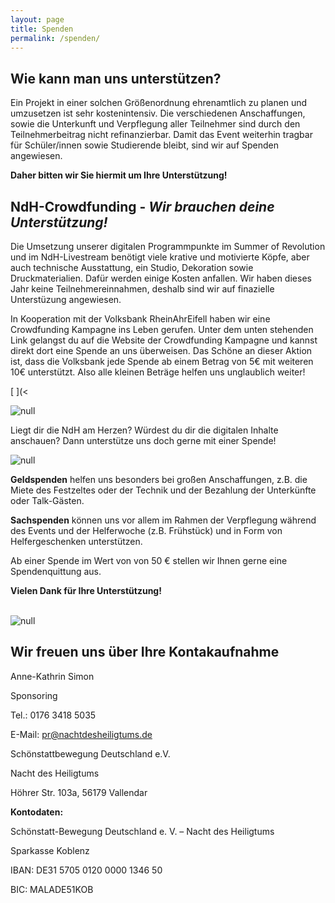 ```yaml
---
layout: page
title: Spenden
permalink: /spenden/
---
```

## Wie kann man uns unterstützen?

Ein Projekt in einer solchen Größenordnung ehrenamtlich zu planen und umzusetzen ist sehr kostenintensiv. Die verschiedenen Anschaffungen, sowie die Unterkunft und Verpflegung aller Teilnehmer sind durch den Teilnehmerbeitrag nicht refinanzierbar. Damit das Event weiterhin tragbar für Schüler/innen sowie Studierende bleibt, sind wir auf Spenden angewiesen. 

**Daher bitten wir Sie hiermit um Ihre Unterstützung!**

## NdH-Crowdfunding - _Wir brauchen deine Unterstützung!_

Die Umsetzung unserer digitalen Programmpunkte im Summer of Revolution und im NdH-Livestream benötigt viele krative und motivierte Köpfe, aber auch technische Ausstattung, ein Studio, Dekoration sowie Druckmaterialien. Dafür werden einige Kosten anfallen. Wir haben dieses Jahr keine Teilnehmereinnahmen, deshalb sind wir auf finazielle Unterstüzung angewiesen.

In Kooperation mit der Volksbank RheinAhrEifell haben wir eine Crowdfunding Kampagne ins Leben gerufen. Unter dem unten stehenden Link gelangst du auf die Website der Crowdfunding Kampagne und kannst direkt dort eine Spende an uns überweisen. Das Schöne an dieser Aktion ist, dass die Volksbank jede Spende ab einem Betrag von 5€ mit weiteren 10€ unterstützt. Also alle kleinen Beträge helfen uns unglaublich weiter! 

[<script type="text/javascript" src="https://voba-rheinahreifel.viele-schaffen-mehr.de/js/widgets.js"></script>             <script type="text/javascript">             try { w.load({ "id":'nacht-des-heiligtums-2020',"lang":'de' }); }catch(e){};             </script>](<<script type="text/javascript" src="https://voba-rheinahreifel.viele-schaffen-mehr.de/js/widgets.js"></script> 

![null](/assets/uploads/crowdfunding.png)

Liegt dir die NdH am Herzen? Würdest du dir die digitalen Inhalte anschauen? Dann unterstütze uns doch gerne mit einer Spende!

![null](/assets/uploads/wussler-img_2024.jpg)

**Geldspenden** helfen uns besonders bei großen Anschaffungen, z.B. die Miete des Festzeltes oder der Technik und der Bezahlung der Unterkünfte oder Talk-Gästen. 

**Sachspenden** können uns vor allem im Rahmen der Verpflegung während des Events und der Helferwoche (z.B. Frühstück) und in Form von Helfergeschenken unterstützen. 

Ab einer Spende im Wert von von 50 € stellen wir Ihnen gerne eine Spendenquittung aus.

<strong><strong> Vielen Dank für Ihre Unterstützung! </strong></strong><br /><br />

![null](/assets/uploads/immler-p1150306.jpg)

## Wir freuen uns über Ihre Kontakaufnahme

Anne-Kathrin Simon

Sponsoring 

Tel.: 	0176 3418 5035 

E-Mail: 	pr@nachtdesheiligtums.de 

Schönstattbewegung Deutschland e.V. 

Nacht des Heiligtums

Höhrer Str. 103a, 56179 Vallendar

**Kontodaten:**

Schönstatt-Bewegung Deutschland e. V. – Nacht des Heiligtums

Sparkasse Koblenz

IBAN: DE31 5705 0120 0000 1346 50

BIC: MALADE51KOB
